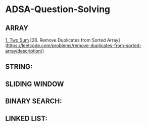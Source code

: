 # ADSA-Question-Solving


## ARRAY
[1. Two Sum](https://leetcode.com/problems/two-sum/submissions/1747360783/)
[26. Remove Duplicates from Sorted Array] (https://leetcode.com/problems/remove-duplicates-from-sorted-array/description/)


## STRING:

## SLIDING WINDOW

## BINARY SEARCH:

## LINKED LIST:
